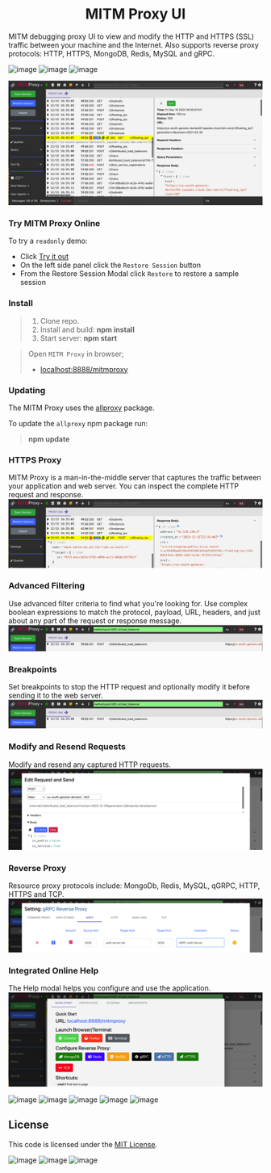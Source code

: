 <h1 align="center" style="border-bottom: none;">MITM Proxy UI</h1>

MITM debugging proxy UI to view and modify the HTTP and HTTPS (SSL) traffic between your machine and the Internet.  Also supports reverse proxy protocols: HTTP, HTTPS, MongoDB, Redis, MySQL and gRPC.

![image](https://img.shields.io/badge/mac%20os-000000?style=for-the-badge&logo=apple&logoColor=white)
![image](https://img.shields.io/badge/Linux-FCC624?style=for-the-badge&logo=linux&logoColor=black)
![image](https://img.shields.io/badge/Windows-0078D6?style=for-the-badge&logo=windows&logoColor=white)

![Alt text](image.png)

### Try MITM Proxy Online

To try a `readonly` demo:
* Click [Try it out](https://allproxy.ddns.net/mitmproxy)
* On the left side panel click the `Restore Session` button
* From the Restore Session Modal click `Restore` to restore a sample session

### Install

> 1. Clone repo.
> 2. Install and build: **npm install**
> 3. Start server: **npm start**

> Open `MITM Proxy` in browser;
>    * [localhost:8888/mitmproxy](http://localhost:8888/mitmproxy)

### Updating

The MITM Proxy uses the [allproxy](https://github.com/allproxy/allproxy) package.

To update the `allproxy` npm package run:
> **npm update**

### HTTPS Proxy
MITM Proxy is a man-in-the-middle server that captures the traffic between your application and web server.   You can inspect the complete HTTP request and response.
![Alt text](image-1.png)

### Advanced Filtering
Use advanced filter criteria to find what you're looking for.   Use complex boolean expressions to match the protocol, payload, URL, headers, and just about any part of the request or response message.
![Alt text](image-2.png)

### Breakpoints
Set breakpoints to stop the HTTP request and optionally modify it before sending it to the web server.
![Alt text](image-3.png)

### Modify and Resend Requests
Modify and resend any captured HTTP requests.
![Alt text](image-4.png)

### Reverse Proxy
Resource proxy protocols include: MongoDb, Redis, MySQL, qGRPC, HTTP, HTTPS and TCP.
![Alt text](image-5.png)

### Integrated Online Help
The Help modal helps you configure and use the application.
![Alt text](image-6.png)

![image](https://img.shields.io/badge/HTML-239120?style=for-the-badge&logo=html5&logoColor=white)
![image](https://img.shields.io/badge/MySQL-005C84?style=for-the-badge&logo=mysql&logoColor=white)
![image](https://img.shields.io/badge/MariaDB-003545?style=for-the-badge&logo=mariadb&logoColor=white)
![image](https://img.shields.io/badge/MongoDB-4EA94B?style=for-the-badge&logo=mongodb&logoColor=white)
![image](https://img.shields.io/badge/redis-%23DD0031.svg?&style=for-the-badge&logo=redis&logoColor=white)

## License

This code is licensed under the [MIT License](https://opensource.org/licenses/MIT).

![image](https://img.shields.io/badge/TypeScript-007ACC?style=for-the-badge&logo=typescript&logoColor=white) ![image](	https://img.shields.io/badge/React-20232A?style=for-the-badge&logo=react&logoColor=61DAFB) ![image](https://img.shields.io/badge/Node.js-43853D?style=for-the-badge&logo=node.js&logoColor=white)
